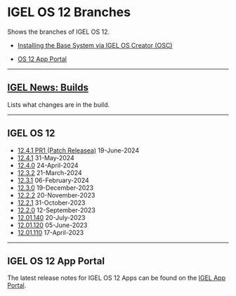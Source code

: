 # IGEL OS 12 Branches

Shows the branches of IGEL OS 12.

- [Installing the Base System via IGEL OS Creator (OSC)](https://kb.igel.com/howtocosmos/en/installing-the-base-system-via-igel-os-creator-osc-77865870.html)

- [OS 12 App Portal](https://kb.igel.com/howtocosmos/en/igel-app-portal-77865794.html)

-----

## [IGEL News: Builds](IGEL-News-Builds.md)

Lists what changes are in the build.

-----

## IGEL OS 12

- [12.4.1 PR1 (Patch Releasea)](https://app.igel.com/base_system/12.4.1+1) 19-June-2024
- [12.4.1](readme12.4.1.txt) 31-May-2024
- [12.4.0](readme12.4.0.txt) 24-April-2024
- [12.3.2](readme12.3.2.txt) 21-March-2024
- [12.3.1](readme12.3.1.txt) 06-February-2024
- [12.3.0](readme12.3.0.txt) 19-December-2023
- [12.2.2](readme12.2.2.txt) 20-November-2023
- [12.2.1](readme12.2.1.txt) 31-October-2023
- [12.2.0](readme12.2.0.txt) 12-September-2023
- [12.01.140](readme12.01.140.1.txt) 20-July-2023
- [12.01.120](readme12.01.120.1.txt) 05-June-2023
- [12.01.110](readme12.01.110.1.txt) 17-April-2023

-----

## IGEL OS 12 App Portal

The latest release notes for IGEL OS 12 Apps can be found on the [IGEL App Portal](https://app.igel.com).